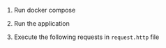 1. Run docker compose


2. Run the application


3. Execute the following requests in `request.http` file 